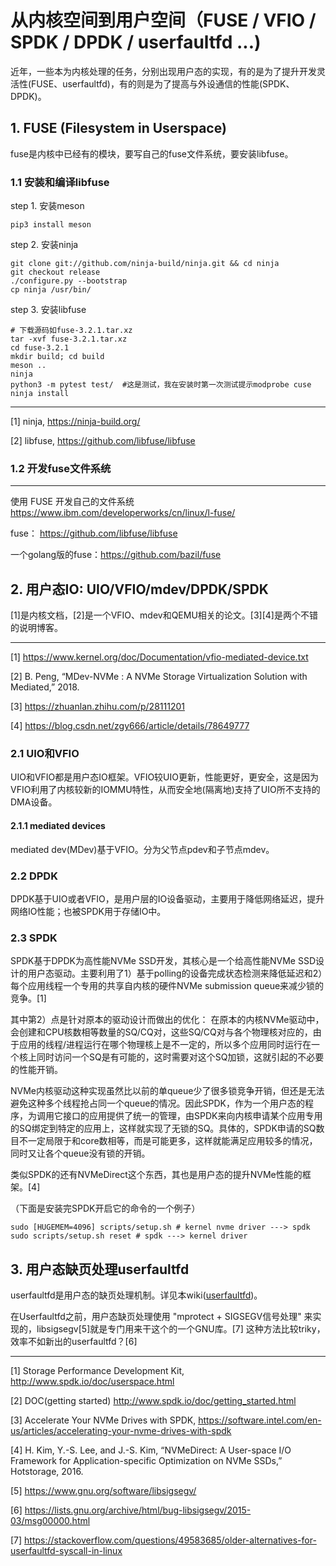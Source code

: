 # 从内核空间到用户空间（FUSE / VFIO / SPDK / DPDK / userfaultfd ...)

近年，一些本为内核处理的任务，分别出现用户态的实现，有的是为了提升开发灵活性(FUSE、userfaultfd)，有的则是为了提高与外设通信的性能(SPDK、DPDK)。

## 1. FUSE (Filesystem in Userspace)

fuse是内核中已经有的模块，要写自己的fuse文件系统，要安装libfuse。


### 1.1 安装和编译libfuse

step 1. 安装meson
```
pip3 install meson
```
step 2. 安装ninja
```
git clone git://github.com/ninja-build/ninja.git && cd ninja
git checkout release
./configure.py --bootstrap
cp ninja /usr/bin/
```

step 3. 安装libfuse
```
# 下载源码如fuse-3.2.1.tar.xz
tar -xvf fuse-3.2.1.tar.xz
cd fuse-3.2.1
mkdir build; cd build
meson ..
ninja
python3 -m pytest test/  #这是测试，我在安装时第一次测试提示modprobe cuse
ninja install
```


---
[1] ninja, https://ninja-build.org/

[2] libfuse, https://github.com/libfuse/libfuse


### 1.2 开发fuse文件系统


---

使用 FUSE 开发自己的文件系统  https://www.ibm.com/developerworks/cn/linux/l-fuse/

fuse： https://github.com/libfuse/libfuse

一个golang版的fuse：https://github.com/bazil/fuse


## 2. 用户态IO: UIO/VFIO/mdev/DPDK/SPDK

[1]是内核文档，[2]是一个VFIO、mdev和QEMU相关的论文。[3][4]是两个不错的说明博客。

---
[1] https://www.kernel.org/doc/Documentation/vfio-mediated-device.txt

[2] B. Peng, “MDev-NVMe : A NVMe Storage Virtualization Solution with Mediated,” 2018.

[3] https://zhuanlan.zhihu.com/p/28111201

[4] https://blog.csdn.net/zgy666/article/details/78649777

### 2.1 UIO和VFIO
UIO和VFIO都是用户态IO框架。VFIO较UIO更新，性能更好，更安全，这是因为VFIO利用了内核较新的IOMMU特性，从而安全地(隔离地)支持了UIO所不支持的DMA设备。

#### 2.1.1 mediated devices
mediated dev(MDev)基于VFIO。分为父节点pdev和子节点mdev。

### 2.2 DPDK
DPDK基于UIO或者VFIO，是用户层的IO设备驱动，主要用于降低网络延迟，提升网络IO性能；也被SPDK用于存储IO中。

### 2.3 SPDK
SPDK基于DPDK为高性能NVMe SSD开发，其核心是一个给高性能NVMe SSD设计的用户态驱动。主要利用了1）基于polling的设备完成状态检测来降低延迟和2）每个应用线程一个专用的共享自内核的硬件NVMe submission queue来减少锁的竞争。[1]

其中第2）点是针对原本的驱动设计而做出的优化： 在原本的内核NVMe驱动中，会创建和CPU核数相等数量的SQ/CQ对，这些SQ/CQ对与各个物理核对应的，由于应用的线程/进程运行在哪个物理核上是不一定的，所以多个应用同时运行在一个核上同时访问一个SQ是有可能的，这时需要对这个SQ加锁，这就引起的不必要的性能开销。

NVMe内核驱动这种实现虽然比以前的单queue少了很多锁竞争开销，但还是无法避免这种多个线程抢占同一个queue的情况。因此SPDK，作为一个用户态的程序，为调用它接口的应用提供了统一的管理，由SPDK来向内核申请某个应用专用的SQ绑定到特定的应用上，这样就实现了无锁的SQ。具体的，SPDK申请的SQ数目不一定局限于和core数相等，而是可能更多，这样就能满足应用较多的情况，同时又让各个queue没有锁的开销。

类似SPDK的还有NVMeDirect这个东西，其也是用户态的提升NVMe性能的框架。[4]

（下面是安装完SPDK开启它的命令的一个例子）

```
sudo [HUGEMEM=4096] scripts/setup.sh # kernel nvme driver ---> spdk
sudo scripts/setup.sh reset # spdk ---> kernel driver
```

## 3. 用户态缺页处理userfaultfd

userfaultfd是用户态的缺页处理机制。详见本wiki([userfaultfd](https://github.com/zhangjaycee/real_tech/wiki/linux_031))。

在Userfaultfd之前，用户态缺页处理使用 "mprotect + SIGSEGV信号处理" 来实现的，libsigsegv[5]就是专门用来干这个的一个GNU库。[7] 这种方法比较triky，效率不如新出的userfaultfd？[6]

---

[1] Storage Performance Development Kit, http://www.spdk.io/doc/userspace.html

[2] DOC(getting started) http://www.spdk.io/doc/getting_started.html

[3] Accelerate Your NVMe Drives with SPDK, https://software.intel.com/en-us/articles/accelerating-your-nvme-drives-with-spdk

[4] H. Kim, Y.-S. Lee, and J.-S. Kim, “NVMeDirect: A User-space I/O Framework for Application-specific Optimization on NVMe SSDs,” Hotstorage, 2016.

[5] https://www.gnu.org/software/libsigsegv/

[6] https://lists.gnu.org/archive/html/bug-libsigsegv/2015-03/msg00000.html

[7] https://stackoverflow.com/questions/49583685/older-alternatives-for-userfaultfd-syscall-in-linux
